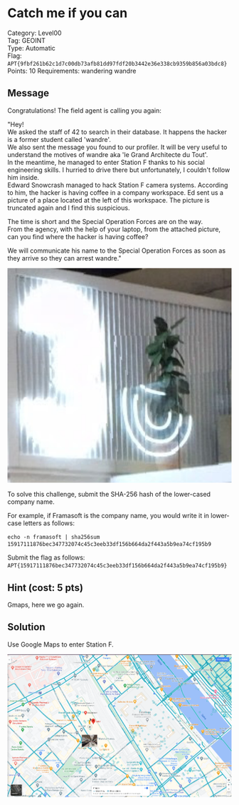 # Catch me if you can

Category: Level00  
Tag: GEOINT  
Type: Automatic  
Flag: `APT{9fbf261b62c1d7c00db73afb81dd97fdf20b3442e36e338cb9359b856a03bdc8}`  
Points: 10
Requirements: wandering wandre

## Message

Congratulations! The field agent is calling you again:

"Hey!  
We asked the staff of 42 to search in their database. It happens the hacker is a former student called 'wandre'.  
We also sent the message you found to our profiler. It will be very useful to understand the motives of wandre aka 'le Grand Architecte du Tout'.  
In the meantime, he managed to enter Station F thanks to his social engineering skills. I hurried to drive there but unfortunately, I couldn't follow him inside.  
Edward Snowcrash managed to hack Station F camera systems. According to him, the hacker is having coffee in a company workspace. Ed sent us a picture of a place located at the left of this workspace. The picture is truncated again and I find this suspicious.  

The time is short and the Special Operation Forces are on the way.  
From the agency, with the help of your laptop, from the attached picture, can you find where the hacker is having coffee?  

We will communicate his name to the Special Operation Forces as soon as they arrive so they can arrest wandre."  

<p align="center">
  <img src="catchme_hint.png" alt="Gmaps street" width="700" />
</p>

To solve this challenge, submit the SHA-256 hash of the lower-cased company name.

For example, if Framasoft is the company name, you would write it in lower-case letters as follows:
```
echo -n framasoft | sha256sum
15917111876bec347732074c45c3eeb33df156b664da2f443a5b9ea74cf195b9
```

Submit the flag as follows:  
`APT{15917111876bec347732074c45c3eeb33df156b664da2f443a5b9ea74cf195b9}`

## Hint (cost: 5 pts)

Gmaps, here we go again.

## Solution

Use Google Maps to enter Station F.

<p align="center">
  <img src="gmap_view.png" alt="Gmap street" width="700" />
</p>
